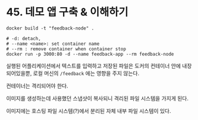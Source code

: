 # 45. 데모 앱 구축 & 이해하기

```
docker build -t "feedback-node" .

# -d: detach,
# --name <name>: set container name
# --rm : remove container when container stop
docker run -p 3000:80 -d --name feedback-app --rm feedback-node
```
실행된 어플리케이션에서 텍스트를 입력하고 저장된 파일은 도커의 컨테이너 안에 내장되어있을뿐, 로컬 머신의 `/feedback` 에는 영향을 주지 않는다.

컨테이너는 격리되어야 한다. 

이미지를 생성하는데 사용했던 스냅샷이 복사되니 격리된 파일 시스템을 가지게 된다.

이미지에는 호스팅 파일 시스템(?)에서 분리된 자체 내부 파일 시스템이 있다.
